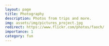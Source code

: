 ```yaml
---
layout: page
title: Photography
description: Photos from trips and more.
img: assets/img/pictures_project.jpg
redirect: https://www.flickr.com/photos/faoch/
importance: 1
category: fun
---
```

